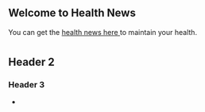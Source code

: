 ## Welcome to Health News 

You can get the [health news here ](https://healthnewsinhindi.com/) to maintain your health.



# 
## Header 2
### Header 3

-
